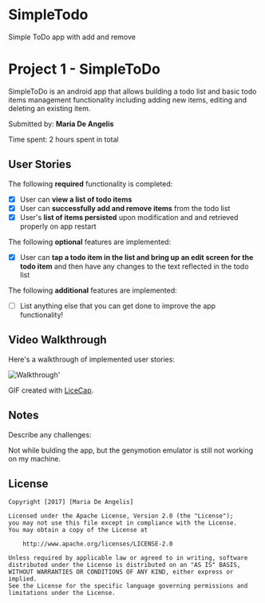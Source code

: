 # SimpleTodo
Simple ToDo app with add and remove

# Project 1 - **SimpleToDo**

SimpleToDo is an android app that allows building a todo list and basic todo items management functionality including adding new items, editing and deleting an existing item.

Submitted by: **Maria De Angelis**

Time spent: 2 hours spent in total

## User Stories

The following **required** functionality is completed:

* [X] User can **view a list of todo items**
* [X] User can **successfully add and remove items** from the todo list
* [X] User's **list of items persisted** upon modification and and retrieved properly on app restart

The following **optional** features are implemented:

* [X] User can **tap a todo item in the list and bring up an edit screen for the todo item** and then have any changes to the text reflected in the todo list

The following **additional** features are implemented:

* [ ] List anything else that you can get done to improve the app functionality!

## Video Walkthrough

Here's a walkthrough of implemented user stories:

![Walkthrough](walkthrough.gif)'

GIF created with [LiceCap](http://www.cockos.com/licecap/).

## Notes

Describe any challenges:

Not while bulding the app, but the genymotion emulator is still  not working on my machine.

## License

    Copyright [2017] [Maria De Angelis]

    Licensed under the Apache License, Version 2.0 (the "License");
    you may not use this file except in compliance with the License.
    You may obtain a copy of the License at

        http://www.apache.org/licenses/LICENSE-2.0

    Unless required by applicable law or agreed to in writing, software
    distributed under the License is distributed on an "AS IS" BASIS,
    WITHOUT WARRANTIES OR CONDITIONS OF ANY KIND, either express or implied.
    See the License for the specific language governing permissions and
    limitations under the License.
